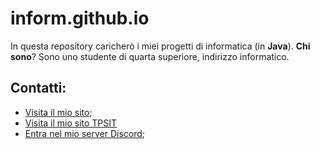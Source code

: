 # inform.github.io
In questa repository caricherò i miei progetti di informatica (in **Java**).
**Chi sono**? Sono uno studente di quarta superiore, indirizzo informatico.

## Contatti: 
- [Visita il mio sito](https://nbernardi.tk);
- [Visita il mio sito TPSIT](https://tpsit.nbernardi.tk)
- [Entra nel mio server Discord](https://discord.gg/TK8j9nft);
